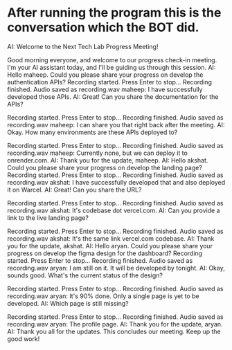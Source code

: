 # After running the program this is the conversation which the BOT did.

AI: Welcome to the Next Tech Lab Progress Meeting!

Good morning everyone, and welcome to our progress check-in meeting.
I'm your AI assistant today, and I'll be guiding us through this session.
AI: Hello maheep. Could you please share your progress on develop the authentication APIs?
Recording started. Press Enter to stop...
Recording finished.
Audio saved as recording.wav
maheep: I have successfully developed those APIs.
AI: Great! Can you share the documentation for the APIs?

Recording started. Press Enter to stop...
Recording finished.
Audio saved as recording.wav
maheep: I can share you that right back after the meeting.
AI: Okay. How many environments are these APIs deployed to? 

Recording started. Press Enter to stop...
Recording finished.
Audio saved as recording.wav
maheep: Currently none, but we can deploy it to onrender.com.
AI: Thank you for the update, maheep.
AI: Hello akshat. Could you please share your progress on develop the landing page?
Recording started. Press Enter to stop...
Recording finished.
Audio saved as recording.wav
akshat: I have successfully developed that and also deployed it on Warcel.
AI: Great! Can you share the URL?

Recording started. Press Enter to stop...
Recording finished.
Audio saved as recording.wav
akshat: It's codebase dot vercel.com.
AI: Can you provide a link to the live landing page?

Recording started. Press Enter to stop...
Recording finished.
Audio saved as recording.wav
akshat: It's the same link vercel.com codebase.
AI: Thank you for the update, akshat.
AI: Hello aryan. Could you please share your progress on develop the figma design for the dashboard?
Recording started. Press Enter to stop...
Recording finished.
Audio saved as recording.wav
aryan: I am still on it. It will be developed by tonight.
AI: Okay, sounds good. What's the current status of the design?

Recording started. Press Enter to stop...
Recording finished.
Audio saved as recording.wav
aryan: It's 90% done. Only a single page is yet to be developed.
AI: Which page is still missing?

Recording started. Press Enter to stop...
Recording finished.
Audio saved as recording.wav
aryan: The profile page.
AI: Thank you for the update, aryan.
AI: Thank you all for the updates. This concludes our meeting. Keep up the good work!
